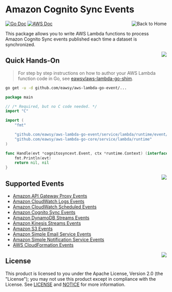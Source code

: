 <a id="top" name="top"></a>

# Amazon Cognito Sync Events

[<img src="/_asset/misc_home.png" alt="Back to Home" align="right">](/)
[![Go Doc][badge-doc-go]][eawsy-doc]
[![AWS Doc][badge-doc-aws]][aws-doc]

This package allows you to write AWS Lambda functions to process Amazon Cognito 
Sync events published each time a dataset is synchronized.

[<img src="/_asset/misc_arrow-up.png" align="right">](#top)
## Quick Hands-On

> For step by step instructions on how to author your AWS Lambda function code in Go, see 
  [eawsy/aws-lambda-go-shim][eawsy-runtime].
  
```sh
go get -u -d github.com/eawsy/aws-lambda-go-event/...
```

```go
package main

// /* Required, but no C code needed. */
import "C"

import (
	"fmt"

	"github.com/eawsy/aws-lambda-go-event/service/lambda/runtime/event/cognitosyncevt"
	"github.com/eawsy/aws-lambda-go-core/service/lambda/runtime"
)

func Handle(evt *cognitosyncevt.Event, ctx *runtime.Context) (interface{}, error) {
	fmt.Println(evt)
	return nil, nil
}
```

[<img src="/_asset/misc_arrow-up.png" align="right">](#top)
## Supported Events

  - [Amazon API Gateway Proxy Events][eawsy-apigatewayproxyevt]
  - [Amazon CloudWatch Logs Events][eawsy-cloudwatchlogsevt]
  - [Amazon CloudWatch Scheduled Events][eawsy-cloudwatchschedevt]
  - [Amazon Cognito Sync Events][eawsy-cognitosyncevt]
  - [Amazon DynamoDB Streams Events][eawsy-dynamodbstreamsevt]
  - [Amazon Kinesis Streams Events][eawsy-kinesisstreamsevt]
  - [Amazon S3 Events][eawsy-s3evt]
  - [Amazon Simple Email Service Events][eawsy-sesevt]
  - [Amazon Simple Notification Service Events][eawsy-snsevt]
  - [AWS CloudFormation Events][eawsy-cloudformationevt]

[<img src="/_asset/misc_arrow-up.png" align="right">](#top)
## License

This product is licensed to you under the Apache License, Version 2.0 (the "License"); you may not use this product 
except in compliance with the License. See [LICENSE](/LICENSE) and [NOTICE](/NOTICE) for more information.

[eawsy-runtime]: https://github.com/eawsy/aws-lambda-go-shim
[eawsy-doc]: https://godoc.org/github.com/eawsy/aws-lambda-go-event/service/lambda/runtime/event/cognitosyncevt

[aws-doc]: http://docs.aws.amazon.com/cognito/latest/developerguide/what-is-amazon-cognito.html

[badge-doc-go]: http://img.shields.io/badge/api-godoc-7986cb.svg?style=flat-square
[badge-doc-aws]: http://img.shields.io/badge/api-awsdoc-efaf27.svg?style=flat-square

[eawsy-apigatewayproxyevt]: /service/lambda/runtime/event/apigatewayproxyevt
[eawsy-cloudwatchlogsevt]: /service/lambda/runtime/event/cloudwatchlogsevt
[eawsy-cloudwatchschedevt]: /service/lambda/runtime/event/cloudwatchschedevt 
[eawsy-cognitosyncevt]: /service/lambda/runtime/event/cognitosyncevt
[eawsy-dynamodbstreamsevt]: /service/lambda/runtime/event/dynamodbstreamsevt
[eawsy-kinesisstreamsevt]: /service/lambda/runtime/event/kinesisstreamsevt
[eawsy-s3evt]: /service/lambda/runtime/event/s3evt
[eawsy-sesevt]: /service/lambda/runtime/event/sesevt
[eawsy-snsevt]: /service/lambda/runtime/event/snsevt
[eawsy-cloudformationevt]: /service/lambda/runtime/event/cloudformationevt
